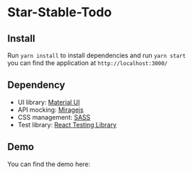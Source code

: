 # Star-Stable-Todo

## Install
Run ```yarn install``` to install dependencies and run ```yarn start```  
you can find the application at ```http://localhost:3000/```

## Dependency
* UI library: [Material UI](https://v4.mui.com/)
* API mocking: [Miragejs](https://miragejs.com/)
* CSS management: [SASS](https://sass-lang.com/)
* Test library: [React Testing Library](https://testing-library.com/)

## Demo
You can find the demo here: 